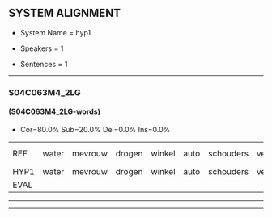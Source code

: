 
## SYSTEM ALIGNMENT

- System Name = hyp1

- Speakers = 1

- Sentences = 1

---

### S04C063M4_2LG

#### (S04C063M4_2LG-words)

- Cor=80.0%	Sub=20.0%	Del=0.0%	Ins=0.0%

|  |  |  |  |  |  |  |  |  |  |  |  |  |  |  |  |  |  |  |  |  |  |  |  |  |  |  |  |  |  |  |  |  |  |  |  |  |  |  |  |  |
|:--- |:---:|:---:|:---:|:---:|:---:|:---:|:---:|:---:|:---:|:---:|:---:|:---:|:---:|:---:|:---:|:---:|:---:|:---:|:---:|:---:|:---:|:---:|:---:|:---:|:---:|:---:|:---:|:---:|:---:|:---:|:---:|:---:|:---:|:---:|:---:|:---:|:---:|:---:|:---:|:---:|
| REF | water | mevrouw | drogen | winkel | auto | schouders | verhaal | koning | moeilijk | speelplaats | drinken | hoofdpijn | regen | vliegtuig | stoppen | opnieuw | * | sneeuwen | moeder | liedje | potlood | fietsbel | vinger | dichtbij | meisje | chauffeur | muziek | waarom | scheuren | lawaai | zwemmen | vuurwerk | appel | cola | kussen | *(eerst) | circus | kleuren | voetbal | vlinder |
| HYP1 | water | mevrouw | drogen | winkel | auto | schouders | verhaal | koning | moeileuk | speelplaats | drinken | hoofdpijn | regen | vliegtuig | stoppen | opnieuw | goeien | sneeuwen | moder | lietje | potlood | fietsbel | winger | dichtbij | meisje | chauffeur | muziek | waarom | scheuren | lawaai | zwemmen | vuurwerk | appel | cola | cussen | eerst | circus | kleuren | voetbal | vlien |
| EVAL |  |  |  |  |  |  |  |  | S |  |  |  |  |  |  |  | S |  | S | S |  |  | S |  |  |  |  |  |  |  |  |  |  |  | S | S |  |  |  | S |
---

---
